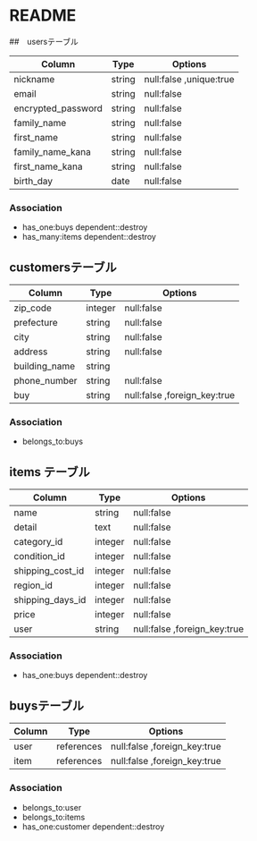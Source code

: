 # README

##　usersテーブル

| Column             | Type       | Options                 |
| ------------------ | ---------- | ----------------------- |
| nickname           | string     | null:false ,unique:true |
| email              | string     | null:false              |
| encrypted_password | string     | null:false              |
| family_name        | string     | null:false              |
| first_name         | string     | null:false              |
| family_name_kana   | string     | null:false              |
| first_name_kana    | string     | null:false              |
| birth_day          | date       | null:false              |

### Association
* has_one:buys  dependent::destroy
* has_many:items dependent::destroy





## customersテーブル
| Column             | Type       | Options                 |
| ------------------ | ---------- | ----------------------- |
| zip_code           | integer    | null:false              |
| prefecture         | string     | null:false              |
| city               | string     | null:false              |
| address            | string     | null:false              |
| building_name      | string     |                         |
| phone_number       | string     | null:false              | 
| buy                | string     | null:false ,foreign_key:true |

### Association
* belongs_to:buys






## items テーブル
| Column             | Type       | Options                      |
| ------------------ | ---------- | ----------------------------  |
| name               | string     | null:false                    |
| detail             | text       | null:false                    |
| category_id        | integer    | null:false                    |
| condition_id       | integer    | null:false                    |
| shipping_cost_id   | integer    | null:false                    |
| region_id          | integer    | null:false                    |
| shipping_days_id   | integer    | null:false                    |
| price              | integer    | null:false                    |
| user               | string     | null:false ,foreign_key:true  |

### Association
* has_one:buys  dependent::destroy





## buysテーブル
| Column             | Type       | Options                      |
| ------------------ | ---------- | ----------------------------  |
| user               | references | null:false ,foreign_key:true |
| item               | references | null:false ,foreign_key:true |



### Association
* belongs_to:user  
* belongs_to:items  
* has_one:customer dependent::destroy









